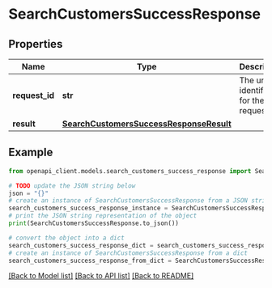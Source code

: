# SearchCustomersSuccessResponse


## Properties

Name | Type | Description | Notes
------------ | ------------- | ------------- | -------------
**request_id** | **str** | The unique identifier for the request | 
**result** | [**SearchCustomersSuccessResponseResult**](SearchCustomersSuccessResponseResult.md) |  | 

## Example

```python
from openapi_client.models.search_customers_success_response import SearchCustomersSuccessResponse

# TODO update the JSON string below
json = "{}"
# create an instance of SearchCustomersSuccessResponse from a JSON string
search_customers_success_response_instance = SearchCustomersSuccessResponse.from_json(json)
# print the JSON string representation of the object
print(SearchCustomersSuccessResponse.to_json())

# convert the object into a dict
search_customers_success_response_dict = search_customers_success_response_instance.to_dict()
# create an instance of SearchCustomersSuccessResponse from a dict
search_customers_success_response_from_dict = SearchCustomersSuccessResponse.from_dict(search_customers_success_response_dict)
```
[[Back to Model list]](../README.md#documentation-for-models) [[Back to API list]](../README.md#documentation-for-api-endpoints) [[Back to README]](../README.md)



